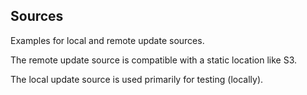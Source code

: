 ## Sources

Examples for local and remote update sources.

The remote update source is compatible with a static location like S3.

The local update source is used primarily for testing (locally).
